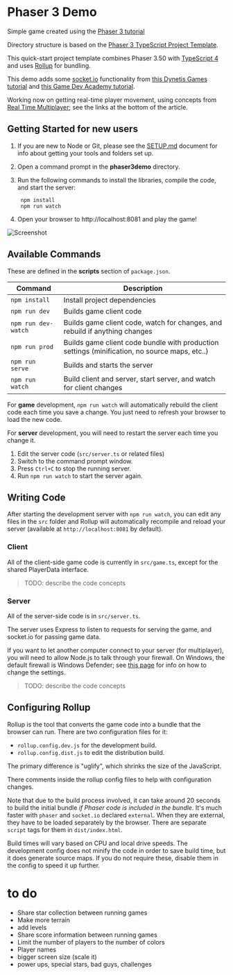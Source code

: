 # Phaser 3 Demo

Simple game created using the [Phaser 3 tutorial](http://phaser.io/tutorials/making-your-first-phaser-3-game/part1)

Directory structure is based on the [Phaser 3 TypeScript Project Template](https://github.com/photonstorm/phaser3-typescript-project-template).

This quick-start project template combines Phaser 3.50 with [TypeScript 4](https://www.typescriptlang.org/) and uses [Rollup](https://rollupjs.org) for bundling.

This demo adds some [socket.io](https://socket.io/) functionality from [this Dynetis Games tutorial](https://www.dynetisgames.com/2017/03/06/how-to-make-a-multiplayer-online-game-with-phaser-socket-io-and-node-js/) and [this Game Dev Academy tutorial](https://gamedevacademy.org/create-a-basic-multiplayer-game-in-phaser-3-with-socket-io-part-1/).

Working now on getting real-time player movement, using concepts from [Real Time Multiplayer](http://buildnewgames.com/real-time-multiplayer/); 
see the links at the bottom of the article.

## Getting Started for new users

1. If you are new to Node or Git, please see the [SETUP.md](./SETUP.md) document for info about getting your tools and folders set up.

2. Open a command prompt in the **phaser3demo** directory.

3. Run the following commands to install the libraries, compile the code, and start the server:

        npm install 
        npm run watch

4. Open your browser to http://localhost:8081 and play the game!

![Screenshot](http://phaser.io/content/tutorials/making-your-first-phaser-3-game/part9.png)

## Available Commands

These are defined in the **scripts** section of `package.json`.

| Command | Description |
|---------|-------------|
| `npm install` | Install project dependencies |
| `npm run dev` | Builds game client code |
| `npm run dev-watch` | Builds game client code, watch for changes, and rebuild if anything changes |
| `npm run prod` | Builds game client code bundle with production settings (minification, no source maps, etc..) |
| `npm run serve` | Builds and starts the server |
| `npm run watch` | Build client and server, start server, and watch for client changes |

For **game** development, `npm run watch` will automatically rebuild the client code each time you save a change.
You just need to refresh your browser to load the new code.

For **server** development, you will need to restart the server each time you change it. 

1. Edit the server code (`src/server.ts` or related files)
2. Switch to the command prompt window. 
3. Press `Ctrl+C` to stop the running server.
3. Run `npm run watch` to start the server again.

## Writing Code

After starting the development server with `npm run watch`, you can edit any files in the `src` folder
and Rollup will automatically recompile and reload your server (available at `http://localhost:8081`
by default).

### Client

All of the client-side game code is currently in `src/game.ts`, except for the shared PlayerData interface.

> TODO: describe the code concepts

### Server

All of the server-side code is in `src/server.ts`.

The server uses Express to listen to requests for serving the game, and socket.io for passing game data.

If you want to let another computer connect to your server (for multiplayer), you will need to allow Node.js to 
talk through your firewall.  On Windows, the default firewall is Windows Defender; see [this page](https://docs.profoundlogic.com/display/PUI/Allowing+Connections+in+Windows+Firewall) for info on how to change the settings.

> TODO: describe the code concepts

## Configuring Rollup

Rollup is the tool that converts the game code into a bundle that the browser can run.  There are two configuration files for it:

* `rollup.config.dev.js` for the development build.
* `rollup.config.dist.js` to edit the distribution build.

The primary difference is "uglify", which shrinks the size of the JavaScript.  

There comments inside the rollup config files to help with configuration changes.

Note that due to the build process involved, it can take around 20 seconds to build the initial bundle _if Phaser code is included in the bundle_.  It's much faster with `phaser` and `socket.io` declared `external`.  When they are external, they have to be loaded separately by the browser.  There are separate `script` tags for them in `dist/index.html`.

Build times will vary based on CPU and local drive speeds. The development config does not minify the code in order to save build time, but it does generate source maps. If you do not require these, disable them in the config to speed it up further.

# to do

- Share star collection between running games
- Make more terrain
- add levels
- Share score information between running games
- Limit the number of players to the number of colors
- Player names
- bigger screen size (scale it)
- power ups, special stars, bad guys, challenges